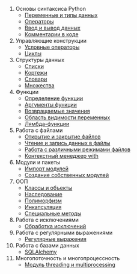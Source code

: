 1. Основы синтаксиса Python
    - [Переменные и типы данных](./Переменные%20и%20типы%20данных.md)
    - [Операторы](./Операторы.md)
    - [Ввод и вывод данных](./Ввод%20и%20вывод%20данных.md)
    - [Комментарии в коде](./Комментарии.md)
2. Управляющие конструкции
    - [Условные операторы](./Условные%20операторы.md)
    - [Циклы](./Циклы.md)
3. Структуры данных
    - [Списки](./Списки.md)
    - [Кортежи](./Кортежи.md)
    - [Словари](./Словари.md)
    - [Множества](./Множества.md)
4. Функции
    - [Определение функции](./Функции.md)
    - [Аргументы функции](./Аргументы%20функции.md)
    - [Возвращаемые значения](./Возвращаемые%20значения.md)
    - [Область видимости переменных](./Область%20видимости%20переменных.md)
    - [Лямбда-функции](./Лямбда-функции.md)
5. Работа с файлами
    - [Открытие и закрытие файлов](./Работа%20с%20файлами.md)
    - [Чтение и запись данных в файлы](./Чтение%20и%20запись%20данных%20в%20файлы.md)
    - [Работа с различными режимами файлов](./Режимы%20файлов.md)
    - [Контекстный менеджер with](./Контекстный%20менеджер%20with.md)
6. Модули и пакеты
    - [Импорт модулей](./Модули%20и%20пакеты.md)
    - [Создание собственных модулей](./Создание%20собственных%20модулей.md)
7. ООП
    - [Классы и объекты](./Классы%20и%20объекты.md)
    - [Наследование](./Наследование.md)
    - [Полиморфизм](./Полиморфизм.md)
    - [Инкапсуляция](./Инкапсуляция.md)
    - [Специальные методы](./Специальные%20методы.md)
8. Работа с исключениями
    - [Обработка исключений](./Работа%20с%20исключениями.md)
9. Работа с регулярными выражениями
    - [Регулярные выражения](./Регулярные%20выражения.md)
10. Работа с базами данных
    - [SQLAlchemy](./sqlalchemy.md)
11. Многопоточность и многопроцессность
    - [Модуль threading и multiprocessing](./Многопоточность%20и%20многопроцессность.md)